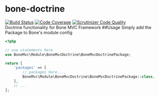 # bone-doctrine
[![Build Status](https://travis-ci.org/delboy1978uk/bone-doctrine.png?branch=master)](https://travis-ci.org/delboy1978uk/bone-doctrine) [![Code Coverage](https://scrutinizer-ci.com/g/delboy1978uk/bone-doctrine/badges/coverage.png?b=master)](https://scrutinizer-ci.com/g/delboy1978uk/bone-doctrine/?branch=master) [![Scrutinizer Code Quality](https://scrutinizer-ci.com/g/delboy1978uk/bone-doctrine/badges/quality-score.png?b=master)](https://scrutinizer-ci.com/g/delboy1978uk/bone-doctrine/?branch=master) <br />
Doctrine functionality for Bone MVC Framework
##Usage
Simply add the Package to Bone's module config
```php
<?php

// use statements here
use BoneMvc\Module\BoneMvcDoctrine\BoneMvcDoctrinePackage;

return [
    'packages' => [
        // packages here...,
        BoneMvc\Module\BoneMvcDoctrine\BoneMvcDoctrinePackage::class,
    ],
    // ...
];
